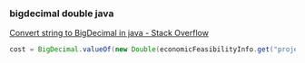 ###  bigdecimal double java


[Convert string to BigDecimal in java - Stack Overflow](https://stackoverflow.com/questions/28783918/convert-string-to-bigdecimal-in-java "Convert string to BigDecimal in java - Stack Overflow")


 

```java
cost = BigDecimal.valueOf(new Double(economicFeasibilityInfo.get("projectCostWithTax").toString()));
```

